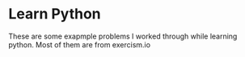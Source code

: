 # Learn Python
These are some exapmple problems I worked through while learning python. Most of them are from exercism.io
